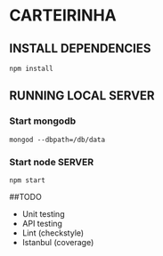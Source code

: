 # CARTEIRINHA

## INSTALL DEPENDENCIES

```
npm install
```

## RUNNING LOCAL SERVER

### Start mongodb
```
mongod --dbpath=/db/data
```

### Start node SERVER
```
npm start
```

##TODO

* Unit testing
* API testing
* Lint (checkstyle)
* Istanbul (coverage)
